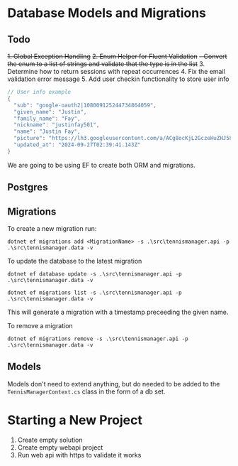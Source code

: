 ﻿# Database Models and Migrations

## Todo

~~1. Global Exception Handling~~
~~2. Enum Helper for Fluent Validation~~
 ~~- Convert the enum to a list of strings and validate that the type is in the list~~
3. Determine how to return sessions with repeat occurrences
4. Fix the email validation error message
5. Add user checkin functionality to store user info

```csharp
// User info example
{
  "sub": "google-oauth2|108009125244734864059",
  "given_name": "Justin",
  "family_name": "Fay",
  "nickname": "justinfay501",
  "name": "Justin Fay",
  "picture": "https://lh3.googleusercontent.com/a/ACg8ocKjL2GczeHuZHJ5866A-boUi7uHRWXLZGYSTY0PCTA0HY7AQQc=s96-c",
  "updated_at": "2024-09-27T02:39:41.143Z"
}
```


We are going to be using EF to create both ORM and migrations. 

## Postgres



## Migrations

To create a new migration run: 

```
dotnet ef migrations add <MigrationName> -s .\src\tennismanager.api -p .\src\tennismanager.data -v
```

To update the database to the latest migration

```
dotnet ef database update -s .\src\tennismanager.api -p .\src\tennismanager.data -v
```

```
dotnet ef migrations list -s .\src\tennismanager.api -p .\src\tennismanager.data -v
```

This will generate a migration with a timestamp preceeding the given name.


To remove a migration

```
dotnet ef migrations remove -s .\src\tennismanager.api -p .\src\tennismanager.data -v
```


## Models

Models don't need to extend anything, but do needed to be added to the `TennisManagerContext.cs` class in the form of a db set. 


# Starting a New Project

1. Create empty solution
2. Create empty webapi project
3. Run web api with https to validate it works

